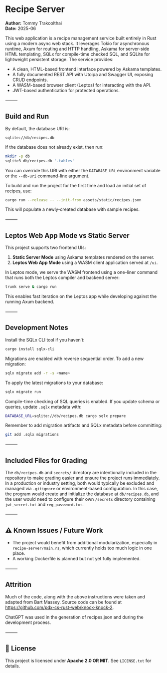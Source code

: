 # Recipe Server

**Author:** Tommy Trakoolthai\
**Date:** 2025-06

This web application is a recipe management service built entirely in Rust using a modern async web stack. It leverages Tokio for asynchronous runtime, Axum for routing and HTTP handling, Askama for server-side HTML templating, SQLx for compile-time checked SQL, and SQLite for lightweight persistent storage. The service provides:

- A clean, HTML-based frontend interface powered by Askama templates.
- A fully documented REST API with Utoipa and Swagger UI, exposing CRUD endpoints.
- A WASM-based browser client (Leptos) for interacting with the API.
- JWT-based authentication for protected operations.

⸻

## Build and Run

By default, the database URI is:

```
sqlite://db/recipes.db
```

If the database does not already exist, then run:

```bash
mkdir -p db
sqlite3 db/recipes.db '.tables'
```

You can override this URI with either the `DATABASE_URL` environment variable or the `--db-uri` command-line argument.

To build and run the project for the first time and load an initial set of recipes, use:

```bash
cargo run --release -- --init-from assets/static/recipes.json
```

This will populate a newly-created database with sample recipes.

⸻

## Leptos Web App Mode vs Static Server

This project supports two frontend UIs:

1. **Static Server Mode** using Askama templates rendered on the server.
2. **Leptos Web App Mode** using a WASM client application served at `/ui`.

In Leptos mode, we serve the WASM frontend using a one-liner command that runs both the Leptos compiler and backend server:

```bash
trunk serve & cargo run
```

This enables fast iteration on the Leptos app while developing against the running Axum backend.

⸻

## Development Notes

Install the SQLx CLI tool if you haven’t:

```bash
cargo install sqlx-cli
```

Migrations are enabled with reverse sequential order. To add a new migration:

```bash
sqlx migrate add -r -s <name>
```

To apply the latest migrations to your database:

```bash
sqlx migrate run
```

Compile-time checking of SQL queries is enabled. If you update schema or queries, update `.sqlx` metadata with:

```bash
DATABASE_URL=sqlite://db/recipes.db cargo sqlx prepare
```

Remember to add migration artifacts and SQLx metadata before committing:

```bash
git add .sqlx migrations
```

⸻

## Included Files for Grading

The `db/recipes.db` and `secrets/` directory are intentionally included in the repository to make grading easier and ensure the project runs immediately. In a production or industry setting, both would typically be excluded and managed via `.gitignore` or environment-based configuration. In this case, the program would create and initialize the database at `db/recipes.db`, and the user would need to configure their own `/secrets` directory containing `jwt_secret.txt` and `reg_password.txt`.

⸻

## ⚠ Known Issues / Future Work

- The project would benefit from additional modularization, especially in `recipe-server/main.rs`, which currently holds too much logic in one place.
- A working Dockerfile is planned but not yet fully implemented.

⸻

## Attrition

Much of the code, along with the above instructions were taken and adapted from Bart Massey. Source code can be found at https://github.com/pdx-cs-rust-web/knock-knock-2.

ChatGPT was used in the generation of recipes.json and during the development process.

⸻

## 📄 License

This project is licensed under **Apache 2.0 OR MIT**. See `LICENSE.txt` for details.
